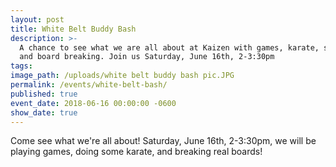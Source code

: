 ```yaml
---
layout: post
title: White Belt Buddy Bash
description: >-
  A chance to see what we are all about at Kaizen with games, karate, snacks,
  and board breaking. Join us Saturday, June 16th, 2-3:30pm
tags:
image_path: /uploads/white belt buddy bash pic.JPG
permalink: /events/white-belt-bash/
published: true
event_date: 2018-06-16 00:00:00 -0600
show_date: true
---
```


Come see what we're all about! Saturday, June 16th, 2-3:30pm, we will be playing games, doing some karate, and breaking real boards!